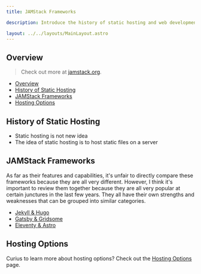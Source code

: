 ```yaml
---
title: JAMStack Frameworks

description: Introduce the history of static hosting and web development practices and go on to compare modern JAMStack frameworks starting with Jekyll/Hugo, Gatsby/Gridsome, and Eleventy/Astro

layout: ../../layouts/MainLayout.astro
---
```


## Overview

> Check out more at [jamstack.org](https://jamstack.org/).

- [Overview](#overview)
- [History of Static Hosting](#history-of-static-hosting)
- [JAMStack Frameworks](#jamstack-frameworks)
- [Hosting Options](#hosting-options)

## History of Static Hosting

- Static hosting is not new idea
- The idea of static hosting is to host static files on a server

## JAMStack Frameworks

As far as their features and capabilities, it's unfair to directly compare these frameworks because they are all very different. However, I think it's important to review them together because they are all very popular at certain junctures in the last few years. They all have their own strengths and weaknesses that can be grouped into similar categories.

- [Jekyll & Hugo](/en/guides/jekyll-and-hugo/)
- [Gatsby & Gridsome](/en/guides/gatsby-and-gridsome/)
- [Eleventy & Astro](/en/guides/eleventy-and-astro/)

## Hosting Options

Curius to learn more about hosting options? Check out the [Hosting Options](/en/hosting-options/) page.
